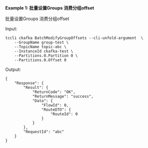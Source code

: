 **Example 1: 批量设置Groups 消费分组offset**

批量设置Groups 消费分组offset

Input: 

```
tccli ckafka BatchModifyGroupOffsets --cli-unfold-argument  \
    --GroupName group-test \
    --TopicName topic-abc \
    --InstanceId ckafka-test \
    --Partitions.0.Partition 0 \
    --Partitions.0.Offset 0
```

Output: 
```
{
    "Response": {
        "Result": {
            "ReturnCode": "OK",
            "ReturnMessage": "success",
            "Data": {
                "FlowId": 0,
                "RouteDTO": {
                    "RouteId": 0
                }
            }
        },
        "RequestId": "abc"
    }
}
```

